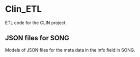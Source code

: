 # Clin_ETL
ETL code for the CLIN project.

## JSON files for SONG
Models of JSON files for the meta data in the info field in SONG.

